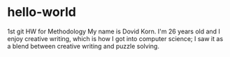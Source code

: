 # hello-world
1st git HW for Methodology
My name is Dovid Korn. I'm 26 years old and I enjoy creative writing, which 
is how I got into computer science; I saw it as a blend between creative
writing and puzzle solving.
